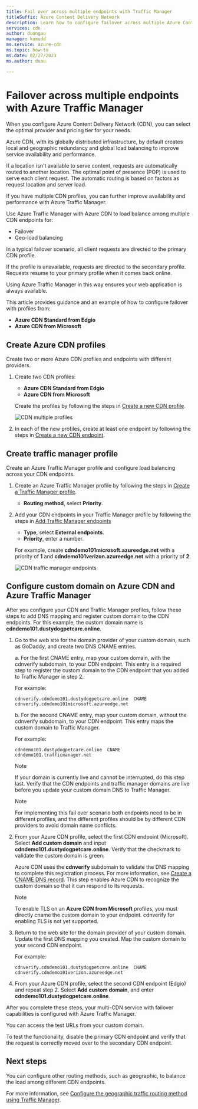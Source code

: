 ```yaml
---
title: Fail over across multiple endpoints with Traffic Manager
titleSuffix: Azure Content Delivery Network
description: Learn how to configure failover across multiple Azure Content Delivery Network endpoints by using Azure Traffic Manager.
services: cdn
author: duongau
manager: kumudd
ms.service: azure-cdn
ms.topic: how-to
ms.date: 02/27/2023
ms.author: duau

---
```

# Failover across multiple endpoints with Azure Traffic Manager

When you configure Azure Content Delivery Network (CDN), you can select the optimal provider and pricing tier for your needs. 

Azure CDN, with its globally distributed infrastructure, by default creates local and geographic redundancy and global load balancing to improve service availability and performance. 

If a location isn't available to serve content, requests are automatically routed to another location. The optimal point of presence (POP) is used to serve each client request. The automatic routing is based on factors as request location and server load.
 
If you have multiple CDN profiles, you can further improve availability and performance with Azure Traffic Manager. 

Use Azure Traffic Manager with Azure CDN to load balance among multiple CDN endpoints for:
 
* Failover
* Geo-load balancing 

In a typical failover scenario, all client requests are directed to the primary CDN profile. 

If the profile is unavailable, requests are directed to the secondary profile.  Requests resume to your primary profile when it comes back online.

Using Azure Traffic Manager in this way ensures your web application is always available. 

This article provides guidance and an example of how to configure failover with profiles from: 

* **Azure CDN Standard from Edgio**
* **Azure CDN from Microsoft**

## Create Azure CDN profiles
Create two or more Azure CDN profiles and endpoints with different providers.

1. Create two CDN profiles:
    * **Azure CDN Standard from Edgio**
    * **Azure CDN from Microsoft** 

    Create the profiles by following the steps in [Create a new CDN profile](cdn-create-new-endpoint.md#create-a-new-cdn-profile).
 
   ![CDN multiple profiles](./media/cdn-traffic-manager/cdn-multiple-profiles.png)

2. In each of the new profiles, create at least one endpoint by following the steps in [Create a new CDN endpoint](cdn-create-new-endpoint.md#create-a-new-cdn-endpoint).

## Create traffic manager profile
Create an Azure Traffic Manager profile and configure load balancing across your CDN endpoints. 

1. Create an Azure Traffic Manager profile by following the steps in [Create a Traffic Manager profile](../traffic-manager/quickstart-create-traffic-manager-profile.md). 

    * **Routing method**, select **Priority**.

2. Add your CDN endpoints in your Traffic Manager profile by following the steps in [Add Traffic Manager endpoints](../traffic-manager/quickstart-create-traffic-manager-profile.md#add-traffic-manager-endpoints)

    * **Type**, select **External endpoints**.
    * **Priority**, enter a number.

    For example, create **cdndemo101microsoft.azureedge.net** with a priority of **1** and **cdndemo101verizon.azureedge.net** with a priority of **2**.

   ![CDN traffic manager endpoints](./media/cdn-traffic-manager/cdn-traffic-manager-endpoints.png)


## Configure custom domain on Azure CDN and Azure Traffic Manager
After you configure your CDN and Traffic Manager profiles, follow these steps to add DNS mapping and register custom domain to the CDN endpoints. For this example, the custom domain name is **cdndemo101.dustydogpetcare.online**.

1. Go to the web site for the domain provider of your custom domain, such as GoDaddy, and create two DNS CNAME entries. 

    a. For the first CNAME entry, map your custom domain, with the cdnverify subdomain, to your CDN endpoint. This entry is a required step to register the custom domain to the CDN endpoint that you added to Traffic Manager in step 2.

      For example: 

      `cdnverify.cdndemo101.dustydogpetcare.online  CNAME  cdnverify.cdndemo101microsoft.azureedge.net`  

    b. For the second CNAME entry, map your custom domain, without the cdnverify subdomain, to your CDN endpoint. This entry maps the custom domain to Traffic Manager. 

      For example: 
      
      `cdndemo101.dustydogpetcare.online  CNAME  cdndemo101.trafficmanager.net`   

    > [!NOTE]
    > If your domain is currently live and cannot be interrupted, do this step last. Verify that the CDN endpoints and traffic manager domains are live before you update your custom domain DNS to Traffic Manager.
    >
   
    > [!NOTE]
    > For implementing this fail over scenario both endpoints need to be in different profiles, and the different profiles should be by different CDN providers to avoid domain name conflicts.
    > 

2.	From your Azure CDN profile, select the first CDN endpoint (Microsoft). Select **Add custom domain** and input **cdndemo101.dustydogpetcare.online**. Verify that the checkmark to validate the custom domain is green. 

    Azure CDN uses the **cdnverify** subdomain to validate the DNS mapping to complete this registration process. For more information, see [Create a CNAME DNS record](cdn-map-content-to-custom-domain.md#create-a-cname-dns-record). This step enables Azure CDN to recognize the custom domain so that it can respond to its requests.
    
    > [!NOTE]
    > To enable TLS on an **Azure CDN from Microsoft** profiles, you must directly cname the custom domain to your endpoint. cdnverify for enabling TLS is not yet supported. 
    >

3.	Return to the web site for the domain provider of your custom domain. Update the first DNS mapping you created. Map the custom domain to your second CDN endpoint.
                             
    For example: 

    `cdnverify.cdndemo101.dustydogpetcare.online  CNAME  cdnverify.cdndemo101verizon.azureedge.net`  

4. From your Azure CDN profile, select the second CDN endpoint (Edgio) and repeat step 2. Select **Add custom domain**, and enter **cdndemo101.dustydogpetcare.online**.
 
After you complete these steps, your multi-CDN service with failover capabilities is configured with Azure Traffic Manager. 

You can access the test URLs from your custom domain. 

To test the functionality, disable the primary CDN endpoint and verify that the request is correctly moved over to the secondary CDN endpoint. 

## Next steps
You can configure other routing methods, such as geographic, to balance the load among different CDN endpoints. 

For more information, see [Configure the geographic traffic routing method using Traffic Manager](../traffic-manager/traffic-manager-configure-geographic-routing-method.md).
